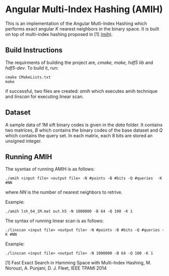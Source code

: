 # Angular Multi-Index Hashing (AMIH)
This is an implementation of the Angular Mutli-Index Hashing which performs exact angular *K* nearest neighbors in the binary space. It is built on top of multi-index hashing proposed in [1] [(mih)](https://github.com/norouzi/mih).
## Build Instructions
The requirments of building the project are, *cmake, make, hdf5 lib* and *hdf5-dev*. To build it, run:

```
cmake CMakeLists.txt
make
```
if successful, two files are created: *amih* which executes amih technique and *linscan* for executing linear scan.

## Dataset

A sample data of 1M sift binary codes is given in the *data* folder. It contains two matrices, *B* which contains the binary codes of the base dataset and *Q* which contains the query set. In each matrix, each 8 bits are stored an unsigned integer.

## Running AMIH
The sysntax of running AMIH is as follows:
```
./amih <input file> <output file> -N #points -B #bits -Q #queries  -K #NN

```
where *NN* is the number of nearest neighbors to retrive.

Example:
```
./amih lsh_64_1M.mat out.h5 -N 1000000 -B 64 -Q 100 -K 1

```

The syntax of running linear scan is as follows:

```
./linscan <input file> <output file> -N #points -B #bits -Q #queries -K #NN

```
Example:

```
./linscan <input file> <output file> -N 1000000 -B 64 -Q 100 -K 1
```

[1] Fast Exact Search in Hamming Space with Multi-Index Hashing, M. Norouzi, A. Punjani, D. J. Fleet, IEEE TPAMI 2014
